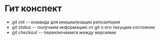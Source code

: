 # Гит конспект

* *git init* -- команда для инициализации репозитория
* *git status* -- получаем информацию от git о его текущем состоянии
* *git cheсkout* -- переключаемся между версиями